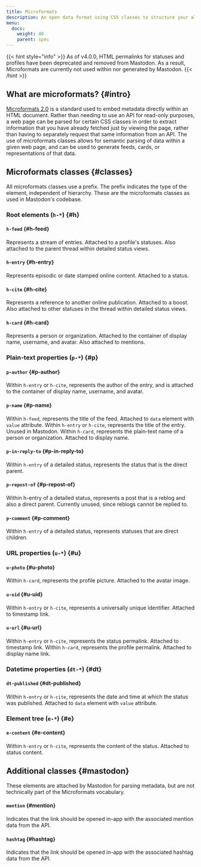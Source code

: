```yaml
---
title: Microformats
description: An open data format using CSS classes to structure your already-existing HTML.
menu:
  docs:
    weight: 40
    parent: spec
---
```


{{< hint style="info" >}}
As of v4.0.0, HTML permalinks for statuses and profiles have been deprecated and removed from Mastodon. As a result, Microformats are currently not used within nor generated by Mastodon.
{{< /hint >}}

## What are microformats? {#intro}

[Microformats 2.0](https://microformats.io/) is a standard used to embed metadata directly within an HTML document. Rather than needing to use an API for read-only purposes, a web page can be parsed for certain CSS classes in order to extract information that you have already fetched just by viewing the page, rather than having to separately request that same information from an API. The use of microformats classes allows for semantic parsing of data within a given web page, and can be used to generate feeds, cards, or representations of that data.

## Microformats classes {#classes}

All microformats classes use a prefix. The prefix indicates the type of the element, independent of hierarchy. These are the microformats classes as used in Mastodon's codebase.

### Root elements (`h-*`) {#h}

#### `h-feed` {#h-feed}

Represents a stream of entries. Attached to a profile's statuses. Also attached to the parent thread within detailed status views.

#### `h-entry` {#h-entry}

Represents episodic or date stamped online content. Attached to a status.

#### `h-cite` {#h-cite}

Represents a reference to another online publication. Attached to a boost. Also attached to other statuses in the thread within detailed status views.

#### `h-card` {#h-card}

Represents a person or organization. Attached to the container of display name, username, and avatar. Also attached to mentions.

### Plain-text properties (`p-*`) {#p}

#### `p-author` {#p-author}

Within `h-entry` or `h-cite`, represents the author of the entry, and is attached to the container of display name, username, and avatar.

#### `p-name` {#p-name}

Within `h-feed`, represents the title of the feed. Attached to `data` element with `value` attribute.
Within `h-entry` or `h-cite`, represents the title of the entry. Unused in Mastodon.
Within `h-card`, represents the plain-text name of a person or organization. Attached to display name.

#### `p-in-reply-to` {#p-in-reply-to}

Within `h-entry` of a detailed status, represents the status that is the direct parent.

#### `p-repost-of` {#p-repost-of}

Within h-entry of a detailed status, represents a post that is a reblog and also a direct parent. Currently unused, since reblogs cannot be replied to.

#### `p-comment` {#p-comment}

Within `h-entry` of a detailed status, represents statuses that are direct children.

### URL properties (`u-*`) {#u}

#### `u-photo` {#u-photo}

Within `h-card`, represents the profile picture. Attached to the avatar image.

#### `u-uid` {#u-uid}

Within `h-entry` or `h-cite`, represents a universally unique identifier. Attached to timestamp link.

#### `u-url` {#u-url}

Within `h-entry` or `h-cite`, represents the status permalink. Attached to timestamp link.
Within `h-card`, represents the profile permalink. Attached to display name link.

### Datetime properties (`dt-*`) {#dt}

#### `dt-published` {#dt-published}

Within `h-entry` or `h-cite`, represents the date and time at which the status was published. Attached to `data` element with `value` attribute.

### Element tree (`e-*`) {#e}

#### `e-content` {#e-content}

Within `h-entry` or `h-cite`, represents the content of the status. Attached to status content.

## Additional classes {#mastodon}

These elements are attached by Mastodon for parsing metadata, but are not technically part of the Microformats vocabulary.

#### `mention` {#mention}

Indicates that the link should be opened in-app with the associated mention data from the API.

#### `hashtag` {#hashtag}

Indicates that the link should be opened in-app with the associated hashtag data from the API.

